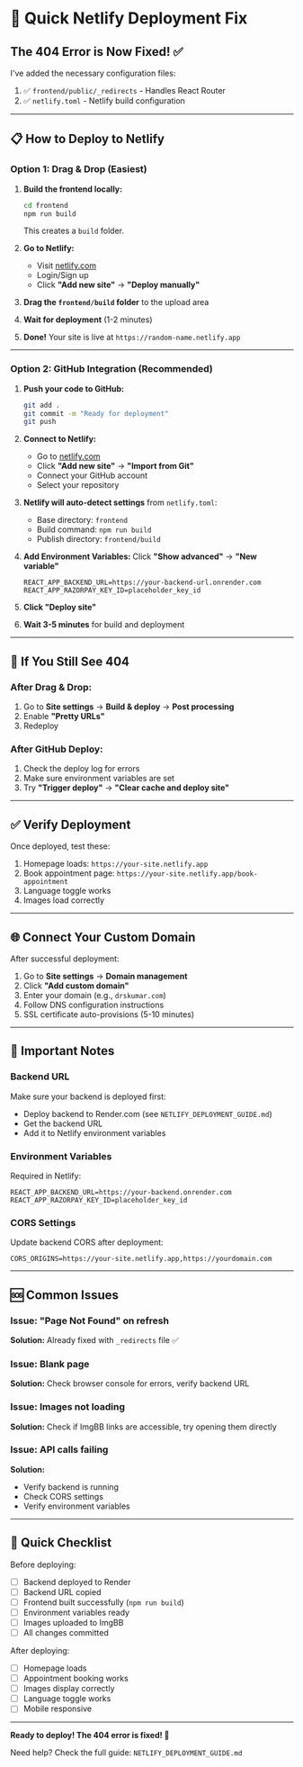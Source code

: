 # 🚀 Quick Netlify Deployment Fix

## The 404 Error is Now Fixed! ✅

I've added the necessary configuration files:
1. ✅ `frontend/public/_redirects` - Handles React Router
2. ✅ `netlify.toml` - Netlify build configuration

---

## 📋 How to Deploy to Netlify

### Option 1: Drag & Drop (Easiest)

1. **Build the frontend locally:**
   ```bash
   cd frontend
   npm run build
   ```
   This creates a `build` folder.

2. **Go to Netlify:**
   - Visit [netlify.com](https://netlify.com)
   - Login/Sign up
   - Click **"Add new site"** → **"Deploy manually"**

3. **Drag the `frontend/build` folder** to the upload area

4. **Wait for deployment** (1-2 minutes)

5. **Done!** Your site is live at `https://random-name.netlify.app`

---

### Option 2: GitHub Integration (Recommended)

1. **Push your code to GitHub:**
   ```bash
   git add .
   git commit -m "Ready for deployment"
   git push
   ```

2. **Connect to Netlify:**
   - Go to [netlify.com](https://netlify.com)
   - Click **"Add new site"** → **"Import from Git"**
   - Connect your GitHub account
   - Select your repository

3. **Netlify will auto-detect settings** from `netlify.toml`:
   - Base directory: `frontend`
   - Build command: `npm run build`
   - Publish directory: `frontend/build`

4. **Add Environment Variables:**
   Click **"Show advanced"** → **"New variable"**
   ```
   REACT_APP_BACKEND_URL=https://your-backend-url.onrender.com
   REACT_APP_RAZORPAY_KEY_ID=placeholder_key_id
   ```

5. **Click "Deploy site"**

6. **Wait 3-5 minutes** for build and deployment

---

## 🔧 If You Still See 404

### After Drag & Drop:
1. Go to **Site settings** → **Build & deploy** → **Post processing**
2. Enable **"Pretty URLs"**
3. Redeploy

### After GitHub Deploy:
1. Check the deploy log for errors
2. Make sure environment variables are set
3. Try **"Trigger deploy"** → **"Clear cache and deploy site"**

---

## ✅ Verify Deployment

Once deployed, test these:
1. Homepage loads: `https://your-site.netlify.app`
2. Book appointment page: `https://your-site.netlify.app/book-appointment`
3. Language toggle works
4. Images load correctly

---

## 🌐 Connect Your Custom Domain

After successful deployment:

1. Go to **Site settings** → **Domain management**
2. Click **"Add custom domain"**
3. Enter your domain (e.g., `drskumar.com`)
4. Follow DNS configuration instructions
5. SSL certificate auto-provisions (5-10 minutes)

---

## 📝 Important Notes

### Backend URL
Make sure your backend is deployed first:
- Deploy backend to Render.com (see `NETLIFY_DEPLOYMENT_GUIDE.md`)
- Get the backend URL
- Add it to Netlify environment variables

### Environment Variables
Required in Netlify:
```
REACT_APP_BACKEND_URL=https://your-backend.onrender.com
REACT_APP_RAZORPAY_KEY_ID=placeholder_key_id
```

### CORS Settings
Update backend CORS after deployment:
```env
CORS_ORIGINS=https://your-site.netlify.app,https://yourdomain.com
```

---

## 🆘 Common Issues

### Issue: "Page Not Found" on refresh
**Solution:** Already fixed with `_redirects` file ✅

### Issue: Blank page
**Solution:** Check browser console for errors, verify backend URL

### Issue: Images not loading
**Solution:** Check if ImgBB links are accessible, try opening them directly

### Issue: API calls failing
**Solution:** 
- Verify backend is running
- Check CORS settings
- Verify environment variables

---

## 🎯 Quick Checklist

Before deploying:
- [ ] Backend deployed to Render
- [ ] Backend URL copied
- [ ] Frontend built successfully (`npm run build`)
- [ ] Environment variables ready
- [ ] Images uploaded to ImgBB
- [ ] All changes committed

After deploying:
- [ ] Homepage loads
- [ ] Appointment booking works
- [ ] Images display correctly
- [ ] Language toggle works
- [ ] Mobile responsive

---

**Ready to deploy! The 404 error is fixed! 🎉**

Need help? Check the full guide: `NETLIFY_DEPLOYMENT_GUIDE.md`
